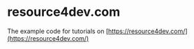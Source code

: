 # resource4dev.com

The example code for tutorials on [https://resource4dev.com/](https://resource4dev.com/)
